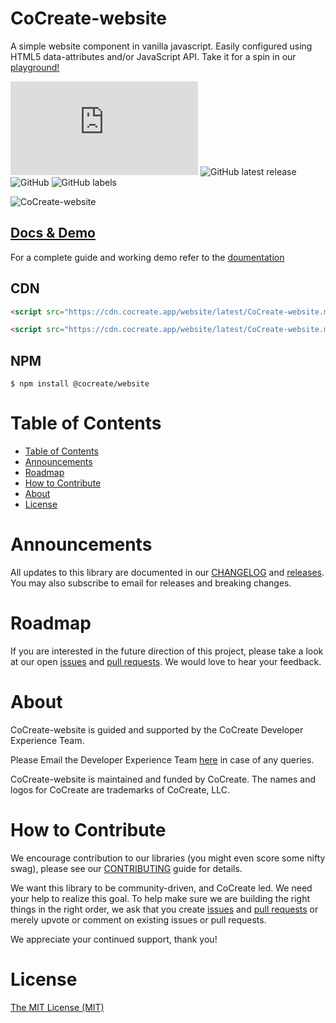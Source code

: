 # CoCreate-website

A simple website component in vanilla javascript. Easily configured using HTML5 data-attributes and/or JavaScript API. Take it for a spin in our [playground!](https://cocreate.app/docs/website)

![GitHub file size in bytes](https://img.shields.io/github/size/CoCreate-app/CoCreate-website/dist/CoCreate-website.min.js?label=minified%20size&style=for-the-badge)
![GitHub latest release](https://img.shields.io/github/v/release/CoCreate-app/CoCreate-website?style=for-the-badge)
![GitHub](https://img.shields.io/github/license/CoCreate-app/CoCreate-website?style=for-the-badge)
![GitHub labels](https://img.shields.io/github/labels/CoCreate-app/CoCreate-website/help%20wanted?style=for-the-badge)

![CoCreate-website](https://cdn.cocreate.app/docs/CoCreate-website.gif)

## [Docs & Demo](https://cocreate.app/docs/website)

For a complete guide and working demo refer to the [doumentation](https://cocreate.app/docs/website)

## CDN

```html
<script src="https://cdn.cocreate.app/website/latest/CoCreate-website.min.js"></script>
```

```html
<script src="https://cdn.cocreate.app/website/latest/CoCreate-website.min.css"></script>
```

## NPM

```shell
$ npm install @cocreate/website
```

# Table of Contents

- [Table of Contents](#table-of-contents)
- [Announcements](#announcements)
- [Roadmap](#roadmap)
- [How to Contribute](#how-to-contribute)
- [About](#about)
- [License](#license)

<a name="announcements"></a>

# Announcements

All updates to this library are documented in our [CHANGELOG](https://github.com/CoCreate-app/CoCreate-website/blob/master/CHANGELOG.md) and [releases](https://github.com/CoCreate-app/CoCreate-website/releases). You may also subscribe to email for releases and breaking changes.

<a name="roadmap"></a>

# Roadmap

If you are interested in the future direction of this project, please take a look at our open [issues](https://github.com/CoCreate-app/CoCreate-website/issues) and [pull requests](https://github.com/CoCreate-app/CoCreate-website/pulls). We would love to hear your feedback.

<a name="about"></a>

# About

CoCreate-website is guided and supported by the CoCreate Developer Experience Team.

Please Email the Developer Experience Team [here](mailto:develop@cocreate.app) in case of any queries.

CoCreate-website is maintained and funded by CoCreate. The names and logos for CoCreate are trademarks of CoCreate, LLC.

<a name="contribute"></a>

# How to Contribute

We encourage contribution to our libraries (you might even score some nifty swag), please see our [CONTRIBUTING](https://github.com/CoCreate-app/CoCreate-website/blob/master/CONTRIBUTING.md) guide for details.

We want this library to be community-driven, and CoCreate led. We need your help to realize this goal. To help make sure we are building the right things in the right order, we ask that you create [issues](https://github.com/CoCreate-app/CoCreate-website/issues) and [pull requests](https://github.com/CoCreate-app/CoCreate-website/pulls) or merely upvote or comment on existing issues or pull requests.

We appreciate your continued support, thank you!

# License

[The MIT License (MIT)](https://github.com/CoCreate-app/CoCreate-website/blob/master/LICENSE)
